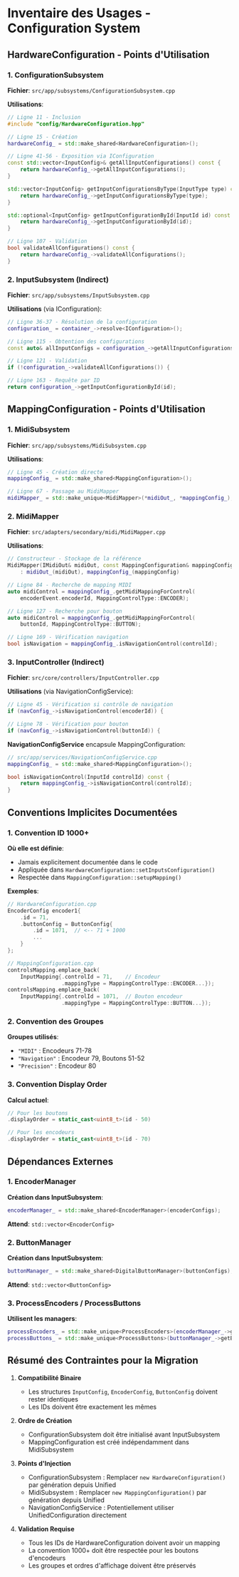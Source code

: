 # Inventaire des Usages - Configuration System

## HardwareConfiguration - Points d'Utilisation

### 1. ConfigurationSubsystem

**Fichier**: `src/app/subsystems/ConfigurationSubsystem.cpp`

**Utilisations**:
```cpp
// Ligne 11 - Inclusion
#include "config/HardwareConfiguration.hpp"

// Ligne 15 - Création
hardwareConfig_ = std::make_shared<HardwareConfiguration>();

// Ligne 41-56 - Exposition via IConfiguration
const std::vector<InputConfig>& getAllInputConfigurations() const {
    return hardwareConfig_->getAllInputConfigurations();
}

std::vector<InputConfig> getInputConfigurationsByType(InputType type) const {
    return hardwareConfig_->getInputConfigurationsByType(type);
}

std::optional<InputConfig> getInputConfigurationById(InputId id) const {
    return hardwareConfig_->getInputConfigurationById(id);
}

// Ligne 107 - Validation
bool validateAllConfigurations() const {
    return hardwareConfig_->validateAllConfigurations();
}
```

### 2. InputSubsystem (Indirect)

**Fichier**: `src/app/subsystems/InputSubsystem.cpp`

**Utilisations** (via IConfiguration):
```cpp
// Ligne 36-37 - Résolution de la configuration
configuration_ = container_->resolve<IConfiguration>();

// Ligne 115 - Obtention des configurations
const auto& allInputConfigs = configuration_->getAllInputConfigurations();

// Ligne 121 - Validation
if (!configuration_->validateAllConfigurations()) {

// Ligne 163 - Requête par ID
return configuration_->getInputConfigurationById(id);
```

## MappingConfiguration - Points d'Utilisation

### 1. MidiSubsystem

**Fichier**: `src/app/subsystems/MidiSubsystem.cpp`

**Utilisations**:
```cpp
// Ligne 45 - Création directe
mappingConfig_ = std::make_shared<MappingConfiguration>();

// Ligne 67 - Passage au MidiMapper
midiMapper_ = std::make_unique<MidiMapper>(*midiOut_, *mappingConfig_);
```

### 2. MidiMapper

**Fichier**: `src/adapters/secondary/midi/MidiMapper.cpp`

**Utilisations**:
```cpp
// Constructeur - Stockage de la référence
MidiMapper(IMidiOut& midiOut, const MappingConfiguration& mappingConfig)
    : midiOut_(midiOut), mappingConfig_(mappingConfig)

// Ligne 84 - Recherche de mapping MIDI
auto midiControl = mappingConfig_.getMidiMappingForControl(
    encoderEvent.encoderId, MappingControlType::ENCODER);

// Ligne 127 - Recherche pour bouton
auto midiControl = mappingConfig_.getMidiMappingForControl(
    buttonId, MappingControlType::BUTTON);

// Ligne 169 - Vérification navigation
bool isNavigation = mappingConfig_.isNavigationControl(controlId);
```

### 3. InputController (Indirect)

**Fichier**: `src/core/controllers/InputController.cpp`

**Utilisations** (via NavigationConfigService):
```cpp
// Ligne 45 - Vérification si contrôle de navigation
if (navConfig_->isNavigationControl(encoderId)) {

// Ligne 78 - Vérification pour bouton
if (navConfig_->isNavigationControl(buttonId)) {
```

**NavigationConfigService** encapsule MappingConfiguration:
```cpp
// src/app/services/NavigationConfigService.cpp
mappingConfig_ = std::make_shared<MappingConfiguration>();

bool isNavigationControl(InputId controlId) const {
    return mappingConfig_->isNavigationControl(controlId);
}
```

## Conventions Implicites Documentées

### 1. Convention ID 1000+

**Où elle est définie**:
- Jamais explicitement documentée dans le code
- Appliquée dans `HardwareConfiguration::setInputsConfiguration()`
- Respectée dans `MappingConfiguration::setupMapping()`

**Exemples**:
```cpp
// HardwareConfiguration.cpp
EncoderConfig encoder1{
    .id = 71,
    .buttonConfig = ButtonConfig{
        .id = 1071,  // <-- 71 + 1000
        ...
    }
};

// MappingConfiguration.cpp
controlsMapping.emplace_back(
    InputMapping{.controlId = 71,    // Encodeur
                 .mappingType = MappingControlType::ENCODER...});
controlsMapping.emplace_back(
    InputMapping{.controlId = 1071,  // Bouton encodeur
                 .mappingType = MappingControlType::BUTTON...});
```

### 2. Convention des Groupes

**Groupes utilisés**:
- `"MIDI"` : Encodeurs 71-78
- `"Navigation"` : Encodeur 79, Boutons 51-52
- `"Precision"` : Encodeur 80

### 3. Convention Display Order

**Calcul actuel**:
```cpp
// Pour les boutons
.displayOrder = static_cast<uint8_t>(id - 50)

// Pour les encodeurs
.displayOrder = static_cast<uint8_t>(id - 70)
```

## Dépendances Externes

### 1. EncoderManager

**Création dans InputSubsystem**:
```cpp
encoderManager_ = std::make_shared<EncoderManager>(encoderConfigs);
```

**Attend**: `std::vector<EncoderConfig>`

### 2. ButtonManager

**Création dans InputSubsystem**:
```cpp
buttonManager_ = std::make_shared<DigitalButtonManager>(buttonConfigs);
```

**Attend**: `std::vector<ButtonConfig>`

### 3. ProcessEncoders / ProcessButtons

**Utilisent les managers**:
```cpp
processEncoders_ = std::make_unique<ProcessEncoders>(encoderManager_->getEncoders());
processButtons_ = std::make_unique<ProcessButtons>(buttonManager_->getButtons());
```

## Résumé des Contraintes pour la Migration

1. **Compatibilité Binaire**
   - Les structures `InputConfig`, `EncoderConfig`, `ButtonConfig` doivent rester identiques
   - Les IDs doivent être exactement les mêmes

2. **Ordre de Création**
   - ConfigurationSubsystem doit être initialisé avant InputSubsystem
   - MappingConfiguration est créé indépendamment dans MidiSubsystem

3. **Points d'Injection**
   - ConfigurationSubsystem : Remplacer `new HardwareConfiguration()` par génération depuis Unified
   - MidiSubsystem : Remplacer `new MappingConfiguration()` par génération depuis Unified
   - NavigationConfigService : Potentiellement utiliser UnifiedConfiguration directement

4. **Validation Requise**
   - Tous les IDs de HardwareConfiguration doivent avoir un mapping
   - La convention 1000+ doit être respectée pour les boutons d'encodeurs
   - Les groupes et ordres d'affichage doivent être préservés
